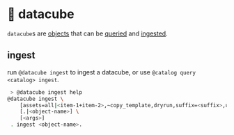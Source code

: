 # 🧊 datacube

`datacube`s are [objects](https://kamangir-public.s3.ca-central-1.amazonaws.com/giza-v1/giza.pdf) that can be [queried](../catalog/README.md) and [ingested](#ingest).

## ingest

run `@datacube ingest` to ingest a datacube, or use `@catalog query <catalog> ingest`. 

```bash
 > @datacube ingest help
@datacube ingest \
	[assets=all|<item-1+item-2>,~copy_template,dryrun,suffix=<suffix>,upload] \
	[.|<object-name>] \
	[<args>]
 . ingest <object-name>.
 ```